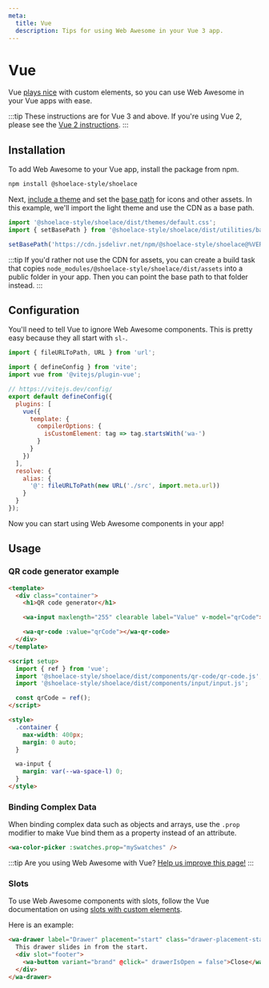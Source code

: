 ```yaml
---
meta:
  title: Vue
  description: Tips for using Web Awesome in your Vue 3 app.
---
```


# Vue

Vue [plays nice](https://custom-elements-everywhere.com/#vue) with custom elements, so you can use Web Awesome in your Vue apps with ease.

:::tip
These instructions are for Vue 3 and above. If you're using Vue 2, please see the [Vue 2 instructions](/frameworks/vue-2).
:::

## Installation

To add Web Awesome to your Vue app, install the package from npm.

```bash
npm install @shoelace-style/shoelace
```

Next, [include a theme](/getting-started/themes) and set the [base path](/getting-started/installation#setting-the-base-path) for icons and other assets. In this example, we'll import the light theme and use the CDN as a base path.

```jsx
import '@shoelace-style/shoelace/dist/themes/default.css';
import { setBasePath } from '@shoelace-style/shoelace/dist/utilities/base-path';

setBasePath('https://cdn.jsdelivr.net/npm/@shoelace-style/shoelace@%VERSION%/%CDNDIR%/');
```

:::tip
If you'd rather not use the CDN for assets, you can create a build task that copies `node_modules/@shoelace-style/shoelace/dist/assets` into a public folder in your app. Then you can point the base path to that folder instead.
:::

## Configuration

You'll need to tell Vue to ignore Web Awesome components. This is pretty easy because they all start with `sl-`.

```js
import { fileURLToPath, URL } from 'url';

import { defineConfig } from 'vite';
import vue from '@vitejs/plugin-vue';

// https://vitejs.dev/config/
export default defineConfig({
  plugins: [
    vue({
      template: {
        compilerOptions: {
          isCustomElement: tag => tag.startsWith('wa-')
        }
      }
    })
  ],
  resolve: {
    alias: {
      '@': fileURLToPath(new URL('./src', import.meta.url))
    }
  }
});
```

Now you can start using Web Awesome components in your app!

## Usage

### QR code generator example

```html
<template>
  <div class="container">
    <h1>QR code generator</h1>

    <wa-input maxlength="255" clearable label="Value" v-model="qrCode"></wa-input>

    <wa-qr-code :value="qrCode"></wa-qr-code>
  </div>
</template>

<script setup>
  import { ref } from 'vue';
  import '@shoelace-style/shoelace/dist/components/qr-code/qr-code.js';
  import '@shoelace-style/shoelace/dist/components/input/input.js';

  const qrCode = ref();
</script>

<style>
  .container {
    max-width: 400px;
    margin: 0 auto;
  }

  wa-input {
    margin: var(--wa-space-l) 0;
  }
</style>
```

### Binding Complex Data

When binding complex data such as objects and arrays, use the `.prop` modifier to make Vue bind them as a property instead of an attribute.

```html
<wa-color-picker :swatches.prop="mySwatches" />
```

:::tip
Are you using Web Awesome with Vue? [Help us improve this page!](https://github.com/shoelace-style/shoelace/blob/next/docs/frameworks/vue.md)
:::

### Slots

To use Web Awesome components with slots, follow the Vue documentation on using [slots with custom elements](https://vuejs.org/guide/extras/web-components.html#building-custom-elements-with-vue).

Here is an example:

```html
<wa-drawer label="Drawer" placement="start" class="drawer-placement-start" :open="drawerIsOpen">
  This drawer slides in from the start.
  <div slot="footer">
    <wa-button variant="brand" @click=" drawerIsOpen = false">Close</wa-button>
  </div>
</wa-drawer>
```
